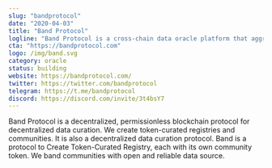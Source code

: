 ```yaml
---
slug: "bandprotocol"
date: "2020-04-03"
title: "Band Protocol"
logline: "Band Protocol is a cross-chain data oracle platform that aggregates and connects real-world data and APIs to smart contracts."
cta: "https://bandprotocol.com"
logo: /img/band.svg
category: oracle
status: building
website: https://bandprotocol.com/
twitter: https://twitter.com/bandprotocol
telegram: https://t.me/bandprotocol
discord: https://discord.com/invite/3t4bsY7
---
```


Band Protocol is a decentralized, permissionless blockchain protocol for decentralized data curation. We create token-curated registries and communities. It is also a decentralized data curation protocol. Band is a protocol to Create Token-Curated Registry, each with its own community token. We band communities with open and reliable data source.
